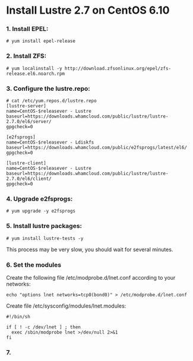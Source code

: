 # Install Lustre 2.7 on CentOS 6.10

### 1. Install EPEL:

    # yum install epel-release

### 2. Install ZFS:

    # yum localinstall -y http://download.zfsonlinux.org/epel/zfs-release.el6.noarch.rpm

### 3. Configure the lustre.repo:

    # cat /etc/yum.repos.d/lustre.repo
    [lustre-server]
    name=CentOS-$releasever - Lustre
    baseurl=https://downloads.whamcloud.com/public/lustre/lustre-2.7.0/el6/server/
    gpgcheck=0

    [e2fsprogs]
    name=CentOS-$releasever - Ldiskfs
    baseurl=https://downloads.whamcloud.com/public/e2fsprogs/latest/el6/
    gpgcheck=0

    [lustre-client]
    name=CentOS-$releasever - Lustre
    baseurl=https://downloads.whamcloud.com/public/lustre/lustre-2.7.0/el6/client/
    gpgcheck=0

### 4. Upgrade e2fsprogs:

    # yum upgrade -y e2fsprogs

### 5. Install lustre packages:

    # yum install lustre-tests -y

This process may be very slow, you should wait for several minutes.

### 6. Set the modules
Create the following file /etc/modprobe.d/lnet.conf according to your networks:

    echo "options lnet networks=tcp0(bond0)" > /etc/modprobe.d/lnet.conf

Create file /etc/sysconfig/modules/lnet.modules:

    #!/bin/sh

    if [ ! -c /dev/lnet ] ; then
      exec /sbin/modprobe lnet >/dev/null 2>&1
    fi

### 7.

